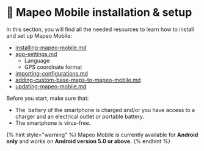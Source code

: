 # 📱 Mapeo Mobile installation & setup

In this section, you will find all the needed resources to learn how to install and set up Mapeo Mobile:&#x20;

* [installing-mapeo-mobile.md](installing-mapeo-mobile.md "mention")
* [app-settings.md](app-settings.md "mention")
  * Language
  * GPS coordinate format
* [importing-configurations.md](importing-configurations.md "mention")
* [adding-custom-base-maps-to-mapeo-mobile.md](adding-custom-base-maps-to-mapeo-mobile.md "mention")
* [updating-mapeo-mobile.md](updating-mapeo-mobile.md "mention")

Before you start, make sure that:

* The <img src="../../.gitbook/assets/Battery_icon.png" alt="" data-size="line" /> battery of the smartphone is charged and/or you have access to a charger and an <img src="../../.gitbook/assets/plug.png" alt="" data-size="line" />electrical outlet or portable battery.
* The smartphone is <img src="../../.gitbook/assets/virus_free_bug_free_icon.png" alt="" data-size="line" />virus-free.

{% hint style="warning" %}
Mapeo Mobile is currently available for **Android only** and works on **Android version 5.0 or above.**
{% endhint %}
